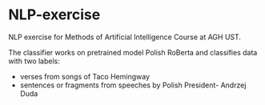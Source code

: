 # NLP-exercise

NLP exercise for Methods of Artificial Intelligence Course at AGH UST.

The classifier works on pretrained model Polish RoBerta and classifies data with two labels:
* verses from songs of Taco Hemingway
* sentences or fragments from speeches by Polish President- Andrzej Duda
